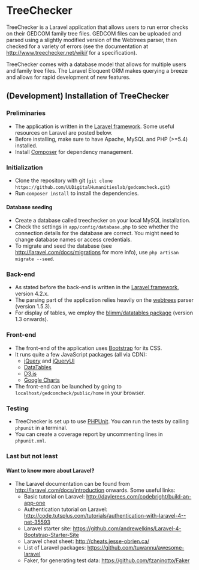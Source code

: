 # TreeChecker

TreeChecker is a Laravel application that allows users to run error checks on their GEDCOM family tree files. 
GEDCOM files can be uploaded and parsed using a slightly modified version of the Webtrees parser, 
then checked for a variety of errors (see the documentation at http://www.treechecker.net/wiki/ for a specification). 

TreeChecker comes with a database model that allows for multiple users and family tree files. 
The Laravel Eloquent ORM makes querying a breeze and allows for rapid development of new features. 

## (Development) Installation of TreeChecker

### Preliminaries

- The application is written in the [Laravel framework](http://laravel.com/). Some useful resources on Laravel are posted below. 
- Before installing, make sure to have Apache, MySQL and PHP (>=5.4) installed.
- Install [Composer](https://getcomposer.org/) for dependency management. 

### Initialization

- Clone the repository with git (`git clone https://github.com/UUDigitalHumanitieslab/gedcomcheck.git`)
- Run `composer install` to install the dependencies. 

#### Database seeding

- Create a database called treechecker on your local MySQL installation. 
- Check the settings in `app/config/database.php` to see whether the connection details for the database are correct. You might need to change database names or access credentials. 
- To migrate and seed the database (see http://laravel.com/docs/migrations for more info), use `php artisan migrate --seed`. 

### Back-end
- As stated before the back-end is written in the [Laravel framework](http://laravel.com/), version 4.2.x. 
- The parsing part of the application relies heavily on the [webtrees](http://www.webtrees.net/index.php/en/) parser (version 1.5.3). 
- For display of tables, we employ the [blimm/datatables package](https://github.com/bllim/laravel4-datatables-package) (version 1.3 onwards). 

### Front-end 
- The front-end of the application uses [Bootstrap](http://getbootstrap.com/) for its CSS. 
- It runs quite a few JavaScript packages (all via CDN): 
    - [jQuery](http://jquery.com/) and [jQueryUI](http://jqueryui.com/)
    - [DataTables](http://datatables.net/)
    - [D3.js](http://d3js.org/)
    - [Google Charts](https://developers.google.com/chart/)
- The front-end can be launched by going to `localhost/gedcomcheck/public/home` in your browser. 

### Testing
- TreeChecker is set up to use [PHPUnit](https://phpunit.de/). You can run the tests by calling `phpunit` in a terminal. 
- You can create a coverage report by uncommenting lines in `phpunit.xml`. 

### Last but not least 

#### Want to know more about Laravel? 

- The Laravel documentation can be found from http://laravel.com/docs/introduction onwards. Some useful links: 
  - Basic tutorial on Laravel: http://daylerees.com/codebright/build-an-app-one
  - Authentication tutorial on Laravel: http://code.tutsplus.com/tutorials/authentication-with-laravel-4--net-35593
  - Laravel starter site: https://github.com/andrewelkins/Laravel-4-Bootstrap-Starter-Site
  - Laravel cheat sheet: http://cheats.jesse-obrien.ca/
  - List of Laravel packages: https://github.com/tuwannu/awesome-laravel
  - Faker, for generating test data: https://github.com/fzaninotto/Faker